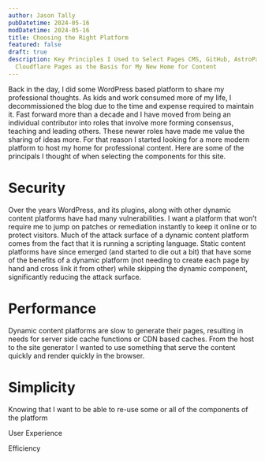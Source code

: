 ```yaml
---
author: Jason Tally
pubDatetime: 2024-05-16
modDatetime: 2024-05-16
title: Choosing the Right Platform
featured: false
draft: true
description: Key Principles I Used to Select Pages CMS, GitHub, AstroPaper, and
  Cloudflare Pages as the Basis for My New Home for Content
---
```

Back in the day, I did some WordPress based platform to share my professional thoughts. As kids and work consumed more of my life, I decommissioned the blog due to the time and expense required to maintain it. Fast forward more than a decade and I have moved from being an individual contributor into roles that involve more forming consensus, teaching and leading others. These newer roles have made me value the sharing of ideas more. For that reason I started looking for a more modern platform to host my home for professional content. Here are some of the principals I thought of when selecting the components for this site.

# Security

<p style="text-align: start">Over the years WordPress, and its plugins, along with other dynamic content platforms have had many vulnerabilities. I want a platform that won’t require me to jump on patches or remediation instantly to keep it online or to protect visitors. Much of the attack surface of a dynamic content platform comes from the fact that it is running a scripting language. Static content platforms have since emerged (and started to die out a bit) that have some of the benefits of a dynamic platform (not needing to create each page by hand and cross link it from other) while skipping the dynamic component, significantly reducing the attack surface.</p>

# Performance

<p style="text-align: start">Dynamic content platforms are slow to generate their pages, resulting in needs for server side cache functions or CDN based caches. From the host to the site generator I wanted to use something that serve the content quickly and render quickly in the browser.</p>

# Simplicity

<p style="text-align: start">Knowing that I want to be able to re-use some or all of the components of the platform</p><p style="text-align: start">User Experience</p><p style="text-align: start">Efficiency</p>